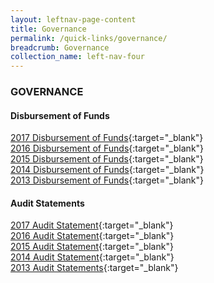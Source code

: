 ```yaml
---
layout: leftnav-page-content
title: Governance
permalink: /quick-links/governance/
breadcrumb: Governance
collection_name: left-nav-four
---
```


### GOVERNANCE

#### Disbursement of Funds
[2017 Disbursement of Funds](/files/2017-Disbursement-of-Funds.pdf){:target="_blank"} <br>
[2016 Disbursement of Funds](/files/2016-Disbursement-of-Funds_1.pdf){:target="_blank"} <br>
[2015 Disbursement of Funds](/files/2015-disbursements-edited.pdf){:target="_blank"} <br>
[2014 Disbursement of Funds](/files/2014-disbursements-edited.pdf){:target="_blank"} <br>
[2013 Disbursement of Funds](/files/2013-disbursements-edited.pdf){:target="_blank"} <br>

#### Audit Statements
[2017 Audit Statement](/files/2017-Audit-Statement.pdf){:target="_blank"} <br>
[2016 Audit Statement](/files/2016-audit-statement.pdf){:target="_blank"} <br>
[2015 Audit Statement](/files/2015-audit-statement_1.pdf){:target="_blank"} <br>
[2014 Audit Statement](/files/2014-audit-statement_1.pdf){:target="_blank"} <br>
[2013 Audit Statements](/files/PC2013-Audit-statement_2.pdf){:target="_blank"}
